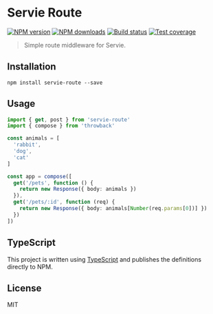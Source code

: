 # Servie Route

[![NPM version][npm-image]][npm-url]
[![NPM downloads][downloads-image]][downloads-url]
[![Build status][travis-image]][travis-url]
[![Test coverage][coveralls-image]][coveralls-url]

> Simple route middleware for Servie.

## Installation

```
npm install servie-route --save
```

## Usage

```ts
import { get, post } from 'servie-route'
import { compose } from 'throwback'

const animals = [
  'rabbit',
  'dog',
  'cat'
]

const app = compose([
  get('/pets', function () {
    return new Response({ body: animals })
  }),
  get('/pets/:id', function (req) {
    return new Response({ body: animals[Number(req.params[0])] })
  })
])
```

## TypeScript

This project is written using [TypeScript](https://github.com/Microsoft/TypeScript) and publishes the definitions directly to NPM.

## License

MIT

[npm-image]: https://img.shields.io/npm/v/servie-route.svg?style=flat
[npm-url]: https://npmjs.org/package/servie-route
[downloads-image]: https://img.shields.io/npm/dm/servie-route.svg?style=flat
[downloads-url]: https://npmjs.org/package/servie-route
[travis-image]: https://img.shields.io/travis/blakeembrey/node-servie-route.svg?style=flat
[travis-url]: https://travis-ci.org/blakeembrey/node-servie-route
[coveralls-image]: https://img.shields.io/coveralls/blakeembrey/node-servie-route.svg?style=flat
[coveralls-url]: https://coveralls.io/r/blakeembrey/node-servie-route?branch=master
